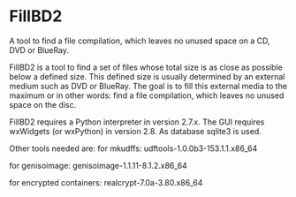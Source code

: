 # FillBD2
A tool to find a file compilation, which leaves no unused space on a CD, DVD or BlueRay.


FillBD2 is a tool to find a set of files whose total size is as close as possible below a defined size. 
This defined size is usually determined by an external medium such as DVD or BlueRay.
The goal is to fill this external media to the maximum or in other words: find a file compilation, which leaves no unused space on the disc.

FillBD2 requires a Python interpreter in version 2.7.x.
The GUI requires wxWidgets (or wxPython) in version 2.8.
As database sqlite3 is used.

Other tools needed are:
for mkudffs:
  udftools-1.0.0b3-153.1.1.x86_64

for genisoimage:
  genisoimage-1.1.11-8.1.2.x86_64

for encrypted containers:
  realcrypt-7.0a-3.80.x86_64
